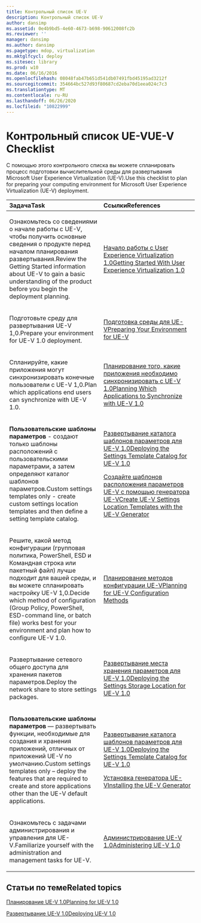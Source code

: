 ```yaml
---
title: Контрольный список UE-V
description: Контрольный список UE-V
author: dansimp
ms.assetid: 0e4b9bd5-4e60-4673-b698-90612008fc2b
ms.reviewer: ''
manager: dansimp
ms.author: dansimp
ms.pagetype: mdop, virtualization
ms.mktglfcycl: deploy
ms.sitesec: library
ms.prod: w10
ms.date: 06/16/2016
ms.openlocfilehash: 08048fab47b651d541db07491fbd45195ad3212f
ms.sourcegitcommit: 354664bc527d93f80687cd2eba70d1eea024c7c3
ms.translationtype: MT
ms.contentlocale: ru-RU
ms.lasthandoff: 06/26/2020
ms.locfileid: "10822999"
---
```

# <span data-ttu-id="ddc79-103">Контрольный список UE-V</span><span class="sxs-lookup"><span data-stu-id="ddc79-103">UE-V Checklist</span></span>


<span data-ttu-id="ddc79-104">С помощью этого контрольного списка вы можете спланировать процесс подготовки вычислительной среды для развертывания Microsoft User Experience Virtualization (UE-V).</span><span class="sxs-lookup"><span data-stu-id="ddc79-104">Use this checklist to plan for preparing your computing environment for Microsoft User Experience Virtualization (UE-V) deployment.</span></span>

<table>
<colgroup>
<col width="50%" />
<col width="50%" />
</colgroup>
<thead>
<tr class="header">
<th align="left"><span data-ttu-id="ddc79-105">Задача</span><span class="sxs-lookup"><span data-stu-id="ddc79-105">Task</span></span></th>
<th align="left"><span data-ttu-id="ddc79-106">Ссылки</span><span class="sxs-lookup"><span data-stu-id="ddc79-106">References</span></span></th>
</tr>
</thead>
<tbody>
<tr class="odd">
<td align="left"><p><span data-ttu-id="ddc79-107">Ознакомьтесь со сведениями о начале работы с UE-V, чтобы получить основные сведения о продукте перед началом планирования развертывания.</span><span class="sxs-lookup"><span data-stu-id="ddc79-107">Review the Getting Started information about UE-V to gain a basic understanding of the product before you begin the deployment planning.</span></span></p></td>
<td align="left"><p><a href="getting-started-with-user-experience-virtualization-10.md" data-raw-source="[Getting Started With User Experience Virtualization 1.0](getting-started-with-user-experience-virtualization-10.md)"><span data-ttu-id="ddc79-108">Начало работы с User Experience Virtualization 1.0</span><span class="sxs-lookup"><span data-stu-id="ddc79-108">Getting Started With User Experience Virtualization 1.0</span></span></a></p></td>
</tr>
<tr class="even">
<td align="left"><p><span data-ttu-id="ddc79-109">Подготовьте среду для развертывания UE-V 1,0.</span><span class="sxs-lookup"><span data-stu-id="ddc79-109">Prepare your environment for UE-V 1.0 deployment.</span></span></p></td>
<td align="left"><p><a href="preparing-your-environment-for-ue-v.md" data-raw-source="[Preparing Your Environment for UE-V](preparing-your-environment-for-ue-v.md)"><span data-ttu-id="ddc79-110">Подготовка среды для UE-V</span><span class="sxs-lookup"><span data-stu-id="ddc79-110">Preparing Your Environment for UE-V</span></span></a></p></td>
</tr>
<tr class="odd">
<td align="left"><p><span data-ttu-id="ddc79-111">Спланируйте, какие приложения могут синхронизировать конечные пользователи с UE-V 1,0.</span><span class="sxs-lookup"><span data-stu-id="ddc79-111">Plan which applications end users can synchronize with UE-V 1.0.</span></span></p></td>
<td align="left"><p><a href="planning-which-applications-to-synchronize-with-ue-v-10.md" data-raw-source="[Planning Which Applications to Synchronize with UE-V 1.0](planning-which-applications-to-synchronize-with-ue-v-10.md)"><span data-ttu-id="ddc79-112">Планирование того, какие приложения необходимо синхронизировать с UE-V 1.0</span><span class="sxs-lookup"><span data-stu-id="ddc79-112">Planning Which Applications to Synchronize with UE-V 1.0</span></span></a></p></td>
</tr>
<tr class="even">
<td align="left"><p><strong><span data-ttu-id="ddc79-113">Пользовательские шаблоны параметров </strong> - создают только шаблоны расположений с пользовательскими параметрами, а затем определяют каталог шаблонов параметров.</span><span class="sxs-lookup"><span data-stu-id="ddc79-113">Custom settings templates only</strong> - create custom settings location templates and then define a setting template catalog.</span></span></p></td>
<td align="left"><p><a href="deploying-the-settings-template-catalog-for-ue-v-10.md" data-raw-source="[Deploying the Settings Template Catalog for UE-V 1.0](deploying-the-settings-template-catalog-for-ue-v-10.md)"><span data-ttu-id="ddc79-114">Развертывание каталога шаблонов параметров для UE-V 1.0</span><span class="sxs-lookup"><span data-stu-id="ddc79-114">Deploying the Settings Template Catalog for UE-V 1.0</span></span></a></p>
<p><a href="create-ue-v-settings-location-templates-with-the-ue-v-generator.md" data-raw-source="[Create UE-V Settings Location Templates with the UE-V Generator](create-ue-v-settings-location-templates-with-the-ue-v-generator.md)"><span data-ttu-id="ddc79-115">Создайте шаблонов расположения параметров UE-V с помощью генератора UE-V</span><span class="sxs-lookup"><span data-stu-id="ddc79-115">Create UE-V Settings Location Templates with the UE-V Generator</span></span></a></p></td>
</tr>
<tr class="odd">
<td align="left"><p><span data-ttu-id="ddc79-116">Решите, какой метод конфигурации (групповая политика, PowerShell, ESD и Командная строка или пакетный файл) лучше подходит для вашей среды, и вы можете спланировать настройку UE-V 1,0.</span><span class="sxs-lookup"><span data-stu-id="ddc79-116">Decide which method of configuration (Group Policy, PowerShell, ESD-command line, or batch file) works best for your environment and plan how to configure UE-V 1.0.</span></span></p></td>
<td align="left"><p><a href="planning-for-ue-v-configuration-methods.md" data-raw-source="[Planning for UE-V Configuration Methods](planning-for-ue-v-configuration-methods.md)"><span data-ttu-id="ddc79-117">Планирование методов конфигурации UE-V</span><span class="sxs-lookup"><span data-stu-id="ddc79-117">Planning for UE-V Configuration Methods</span></span></a></p></td>
</tr>
<tr class="even">
<td align="left"><p><span data-ttu-id="ddc79-118">Развертывание сетевого общего доступа для хранения пакетов параметров.</span><span class="sxs-lookup"><span data-stu-id="ddc79-118">Deploy the network share to store settings packages.</span></span></p></td>
<td align="left"><p><a href="deploying-the-settings-storage-location-for-ue-v-10.md" data-raw-source="[Deploying the Settings Storage Location for UE-V 1.0](deploying-the-settings-storage-location-for-ue-v-10.md)"><span data-ttu-id="ddc79-119">Развертывание места хранения параметров для UE-V 1.0</span><span class="sxs-lookup"><span data-stu-id="ddc79-119">Deploying the Settings Storage Location for UE-V 1.0</span></span></a></p></td>
</tr>
<tr class="odd">
<td align="left"><p><strong><span data-ttu-id="ddc79-120">Пользовательские шаблоны параметров </strong> — развертывать функции, необходимые для создания и хранения приложений, отличных от приложений UE-V по умолчанию.</span><span class="sxs-lookup"><span data-stu-id="ddc79-120">Custom settings templates only</strong> – deploy the features that are required to create and store applications other than the UE-V default applications.</span></span></p></td>
<td align="left"><p><a href="deploying-the-settings-template-catalog-for-ue-v-10.md" data-raw-source="[Deploying the Settings Template Catalog for UE-V 1.0](deploying-the-settings-template-catalog-for-ue-v-10.md)"><span data-ttu-id="ddc79-121">Развертывание каталога шаблонов параметров для UE-V 1.0</span><span class="sxs-lookup"><span data-stu-id="ddc79-121">Deploying the Settings Template Catalog for UE-V 1.0</span></span></a></p>
<p><a href="installing-the-ue-v-generator.md" data-raw-source="[Installing the UE-V Generator](installing-the-ue-v-generator.md)"><span data-ttu-id="ddc79-122">Установка генератора UE-V</span><span class="sxs-lookup"><span data-stu-id="ddc79-122">Installing the UE-V Generator</span></span></a></p></td>
</tr>
<tr class="even">
<td align="left"><p><span data-ttu-id="ddc79-123">Ознакомьтесь с задачами администрирования и управления для UE-V.</span><span class="sxs-lookup"><span data-stu-id="ddc79-123">Familiarize yourself with the administration and management tasks for UE-V.</span></span></p></td>
<td align="left"><p><a href="administering-ue-v-10.md" data-raw-source="[Administering UE-V 1.0](administering-ue-v-10.md)"><span data-ttu-id="ddc79-124">Администрирование UE-V 1.0</span><span class="sxs-lookup"><span data-stu-id="ddc79-124">Administering UE-V 1.0</span></span></a></p></td>
</tr>
</tbody>
</table>

 

## <span data-ttu-id="ddc79-125">Статьи по теме</span><span class="sxs-lookup"><span data-stu-id="ddc79-125">Related topics</span></span>


[<span data-ttu-id="ddc79-126">Планирование UE-V 1.0</span><span class="sxs-lookup"><span data-stu-id="ddc79-126">Planning for UE-V 1.0</span></span>](planning-for-ue-v-10.md)

[<span data-ttu-id="ddc79-127">Развертывание UE-V 1.0</span><span class="sxs-lookup"><span data-stu-id="ddc79-127">Deploying UE-V 1.0</span></span>](deploying-ue-v-10.md)

 

 





